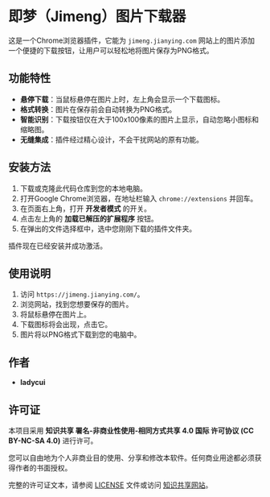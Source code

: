 # 即梦（Jimeng）图片下载器

这是一个Chrome浏览器插件，它能为 `jimeng.jianying.com` 网站上的图片添加一个便捷的下载按钮，让用户可以轻松地将图片保存为PNG格式。

## 功能特性

-   **悬停下载**：当鼠标悬停在图片上时，左上角会显示一个下载图标。
-   **格式转换**：图片在保存前会自动转换为PNG格式。
-   **智能识别**：下载按钮仅在大于100x100像素的图片上显示，自动忽略小图标和缩略图。
-   **无缝集成**：插件经过精心设计，不会干扰网站的原有功能。

## 安装方法

1.  下载或克隆此代码仓库到您的本地电脑。
2.  打开Google Chrome浏览器，在地址栏输入 `chrome://extensions` 并回车。
3.  在页面右上角，打开 **开发者模式** 的开关。
4.  点击左上角的 **加载已解压的扩展程序** 按钮。
5.  在弹出的文件选择框中，选中您刚刚下载的插件文件夹。

插件现在已经安装并成功激活。

## 使用说明

1.  访问 `https://jimeng.jianying.com/`。
2.  浏览网站，找到您想要保存的图片。
3.  将鼠标悬停在图片上。
4.  下载图标将会出现，点击它。
5.  图片将以PNG格式下载到您的电脑中。

## 作者

-   **ladycui**

## 许可证

本项目采用 **知识共享 署名-非商业性使用-相同方式共享 4.0 国际 许可协议 (CC BY-NC-SA 4.0)** 进行许可。

您可以自由地为个人非商业目的使用、分享和修改本软件。任何商业用途都必须获得作者的书面授权。

完整的许可证文本，请参阅 [LICENSE](LICENSE) 文件或访问 [知识共享网站](http://creativecommons.org/licenses/by-nc-sa/4.0/)。
